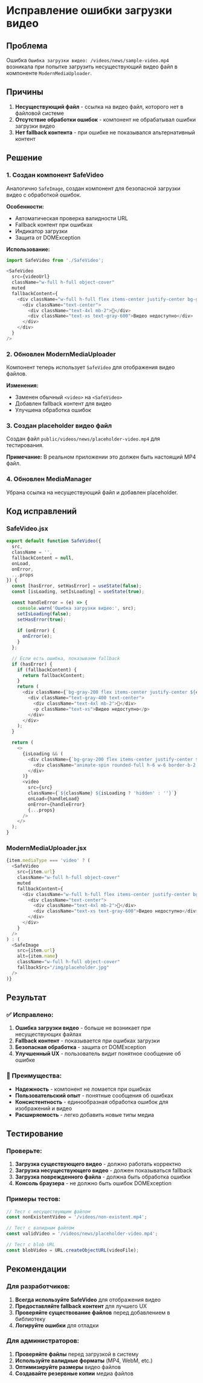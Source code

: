 # Исправление ошибки загрузки видео

## Проблема
Ошибка `Ошибка загрузки видео: /videos/news/sample-video.mp4` возникала при попытке загрузить несуществующий видео файл в компоненте `ModernMediaUploader`.

## Причины
1. **Несуществующий файл** - ссылка на видео файл, которого нет в файловой системе
2. **Отсутствие обработки ошибок** - компонент не обрабатывал ошибки загрузки видео
3. **Нет fallback контента** - при ошибке не показывался альтернативный контент

## Решение

### 1. Создан компонент SafeVideo
Аналогично `SafeImage`, создан компонент для безопасной загрузки видео с обработкой ошибок.

**Особенности:**
- Автоматическая проверка валидности URL
- Fallback контент при ошибках
- Индикатор загрузки
- Защита от DOMException

**Использование:**
```javascript
import SafeVideo from './SafeVideo';

<SafeVideo
  src={videoUrl}
  className="w-full h-full object-cover"
  muted
  fallbackContent={
    <div className="w-full h-full flex items-center justify-center bg-gray-200">
      <div className="text-center">
        <div className="text-4xl mb-2">🎥</div>
        <div className="text-xs text-gray-600">Видео недоступно</div>
      </div>
    </div>
  }
/>
```

### 2. Обновлен ModernMediaUploader
Компонент теперь использует `SafeVideo` для отображения видео файлов.

**Изменения:**
- Заменен обычный `<video>` на `<SafeVideo>`
- Добавлен fallback контент для видео
- Улучшена обработка ошибок

### 3. Создан placeholder видео файл
Создан файл `public/videos/news/placeholder-video.mp4` для тестирования.

**Примечание:** В реальном приложении это должен быть настоящий MP4 файл.

### 4. Обновлен MediaManager
Убрана ссылка на несуществующий файл и добавлен placeholder.

## Код исправлений

### SafeVideo.jsx
```javascript
export default function SafeVideo({ 
  src, 
  className = '', 
  fallbackContent = null,
  onLoad,
  onError,
  ...props 
}) {
  const [hasError, setHasError] = useState(false);
  const [isLoading, setIsLoading] = useState(true);

  const handleError = (e) => {
    console.warn('Ошибка загрузки видео:', src);
    setIsLoading(false);
    setHasError(true);
    
    if (onError) {
      onError(e);
    }
  };

  // Если есть ошибка, показываем fallback
  if (hasError) {
    if (fallbackContent) {
      return fallbackContent;
    }
    return (
      <div className={`bg-gray-200 flex items-center justify-center ${className}`}>
        <div className="text-gray-400 text-center">
          <div className="text-4xl mb-2">🎥</div>
          <p className="text-xs">Видео недоступно</p>
        </div>
      </div>
    );
  }

  return (
    <>
      {isLoading && (
        <div className={`bg-gray-200 flex items-center justify-center ${className}`}>
          <div className="animate-spin rounded-full h-6 w-6 border-b-2 border-blue-500"></div>
        </div>
      )}
      <video
        src={src}
        className={`${className} ${isLoading ? 'hidden' : ''}`}
        onLoad={handleLoad}
        onError={handleError}
        {...props}
      />
    </>
  );
}
```

### ModernMediaUploader.jsx
```javascript
{item.mediaType === 'video' ? (
  <SafeVideo
    src={item.url}
    className="w-full h-full object-cover"
    muted
    fallbackContent={
      <div className="w-full h-full flex items-center justify-center bg-gray-200">
        <div className="text-center">
          <div className="text-4xl mb-2">🎥</div>
          <div className="text-xs text-gray-600">Видео недоступно</div>
        </div>
      </div>
    }
  />
) : (
  <SafeImage
    src={item.url}
    alt={item.name}
    className="w-full h-full object-cover"
    fallbackSrc="/img/placeholder.jpg"
  />
)}
```

## Результат

### ✅ Исправлено:
1. **Ошибка загрузки видео** - больше не возникает при несуществующих файлах
2. **Fallback контент** - показывается при ошибках загрузки
3. **Безопасная обработка** - защита от DOMException
4. **Улучшенный UX** - пользователь видит понятное сообщение об ошибке

### 🎯 Преимущества:
- **Надежность** - компонент не ломается при ошибках
- **Пользовательский опыт** - понятные сообщения об ошибках
- **Консистентность** - единообразная обработка ошибок для изображений и видео
- **Расширяемость** - легко добавить новые типы медиа

## Тестирование

### Проверьте:
1. **Загрузка существующего видео** - должно работать корректно
2. **Загрузка несуществующего видео** - должен показываться fallback
3. **Загрузка поврежденного файла** - должна быть обработка ошибки
4. **Консоль браузера** - не должно быть ошибок DOMException

### Примеры тестов:
```javascript
// Тест с несуществующим файлом
const nonExistentVideo = '/videos/non-existent.mp4';

// Тест с валидным файлом
const validVideo = '/videos/news/placeholder-video.mp4';

// Тест с blob URL
const blobVideo = URL.createObjectURL(videoFile);
```

## Рекомендации

### Для разработчиков:
1. **Всегда используйте SafeVideo** для отображения видео
2. **Предоставляйте fallback контент** для лучшего UX
3. **Проверяйте существование файлов** перед добавлением в библиотеку
4. **Логируйте ошибки** для отладки

### Для администраторов:
1. **Проверяйте файлы** перед загрузкой в систему
2. **Используйте валидные форматы** (MP4, WebM, etc.)
3. **Оптимизируйте размеры** видео файлов
4. **Создавайте резервные копии** медиа файлов
